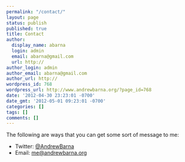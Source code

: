 ```yaml
---
permalink: "/contact/"
layout: page
status: publish
published: true
title: Contact
author:
  display_name: abarna
  login: admin
  email: abarna@gmail.com
  url: http://
author_login: admin
author_email: abarna@gmail.com
author_url: http://
wordpress_id: 768
wordpress_url: http://www.andrewbarna.org/?page_id=768
date: '2012-04-30 23:23:01 -0700'
date_gmt: '2012-05-01 09:23:01 -0700'
categories: []
tags: []
comments: []
---
```

The following are ways that you can get some sort of message to me:

* Twitter: [@AndrewBarna](https://twitter.com/@AndrewBarna)
* Email: [me@andrewbarna.org](mailto:me@andrewbarna.org)